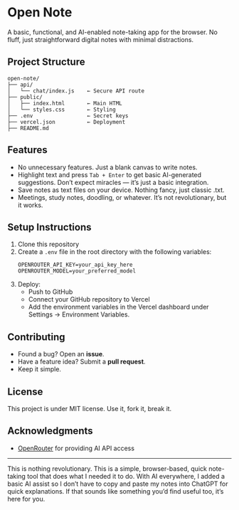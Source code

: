 # Open Note

A basic, functional, and AI-enabled note-taking app for the browser. No fluff, just straightforward digital notes with minimal distractions.

## Project Structure

```
open-note/
├── api/
│   └── chat/index.js    ← Secure API route
├── public/
│   ├── index.html       ← Main HTML
│   └── styles.css       ← Styling
├── .env                 ← Secret keys
├── vercel.json          ← Deployment
├── README.md
```

## Features

- No unnecessary features. Just a blank canvas to write notes.  
- Highlight text and press `Tab + Enter` to get basic AI-generated suggestions. Don’t expect miracles — it’s just a basic integration.  
- Save notes as text files on your device. Nothing fancy, just classic .txt.  
- Meetings, study notes, doodling, or whatever. It’s not revolutionary, but it works.

## Setup Instructions

1. Clone this repository
2. Create a `.env` file in the root directory with the following variables:
   ```
   OPENROUTER_API_KEY=your_api_key_here
   OPENROUTER_MODEL=your_preferred_model
   ```
3. Deploy:
   - Push to GitHub
   - Connect your GitHub repository to Vercel
   - Add the environment variables in the Vercel dashboard under Settings → Environment Variables.

## Contributing
   - Found a bug? Open an **issue**.
   - Have a feature idea? Submit a **pull request**.
   - Keep it simple.

## License

This project is under MIT license. Use it, fork it, break it.

## Acknowledgments

- [OpenRouter](https://openrouter.ai/) for providing AI API access

---
This is nothing revolutionary. This is a simple, browser-based, quick note-taking tool that does what I needed it to do. With AI everywhere, I added a basic AI assist so I don’t have to copy and paste my notes into ChatGPT for quick explanations. If that sounds like something you’d find useful too, it’s here for you.